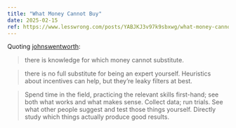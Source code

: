 ```yaml
---
title: "What Money Cannot Buy"
date: 2025-02-15
ref: https://www.lesswrong.com/posts/YABJKJ3v97k9sbxwg/what-money-cannot-buy
---
```



Quoting [johnswentworth](https://www.lesswrong.com/posts/YABJKJ3v97k9sbxwg/what-money-cannot-buy):

> there is knowledge for which money cannot substitute.

> there is no full substitute for being an expert yourself. Heuristics about incentives can help, but they’re leaky filters at best.

> Spend time in the field, practicing the relevant skills first-hand; see both what works and what makes sense. Collect data; run trials. See what other people suggest and test those things yourself. Directly study which things actually produce good results.